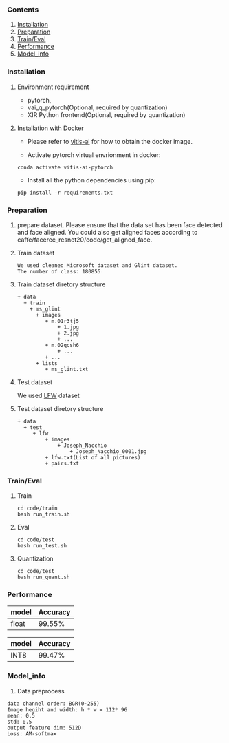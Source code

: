 ### Contents
1. [Installation](#installation)
2. [Preparation](#preparation)
3. [Train/Eval](#traineval)
4. [Performance](#performance)
5. [Model_info](#model_info)

### Installation

1. Environment requirement
    - pytorch,
    - vai_q_pytorch(Optional, required by quantization)
    - XIR Python frontend(Optional, required by quantization)

2. Installation with Docker

   - Please refer to [vitis-ai](https://github.com/Xilinx/Vitis-AI/tree/master/) for how to obtain the docker image.

   - Activate pytorch virtual envrionment in docker:
   ```shell
   conda activate vitis-ai-pytorch
   ```
   - Install all the python dependencies using pip:
   ```shell
   pip install -r requirements.txt
   ```

### Preparation

1. prepare dataset.
   Please ensure that the data set has been face detected and face aligned.
   You could also get aligned faces according to caffe/facerec_resnet20/code/get_aligned_face.

2. Train dataset
   ```
   We used cleaned Microsoft dataset and Glint dataset.
   The number of class: 180855
   ```

3. Train dataset diretory structure
   ```
   + data
     + train
       + ms_glint
         + images
            + m.01r3tj5
                + 1.jpg
                + 2.jpg
                + ...
            + m.02qcsh6
                + ...
            + ...
         + lists
            + ms_glint.txt
   ```

4. Test dataset
   
   We used [LFW](http://vis-www.cs.umass.edu/lfw/lfw.tgz) dataset
   

5. Test dataset diretory structure
   ```
   + data
     + test
        + lfw
            + images
                + Joseph_Nacchio
                    + Joseph_Nacchio_0001.jpg
            + lfw.txt(List of all pictures)
            + pairs.txt
   ```

### Train/Eval

1. Train
    ```shell
    cd code/train
    bash run_train.sh
    ```
2. Eval
    ```shell
    cd code/test
    bash run_test.sh
    ```
3. Quantization
    ```shell
    cd code/test
    bash run_quant.sh
    ```
### Performance

|model|Accuracy|
|-|-|
|float|99.55%|

|model|Accuracy|
|-|-|
|INT8|99.47%|



### Model_info

1. Data preprocess
  ```
  data channel order: BGR(0~255)                  
  Image hegiht and width: h * w = 112* 96
  mean: 0.5
  std: 0.5
  output feature dim: 512D
  Loss: AM-softmax
  ``` 
